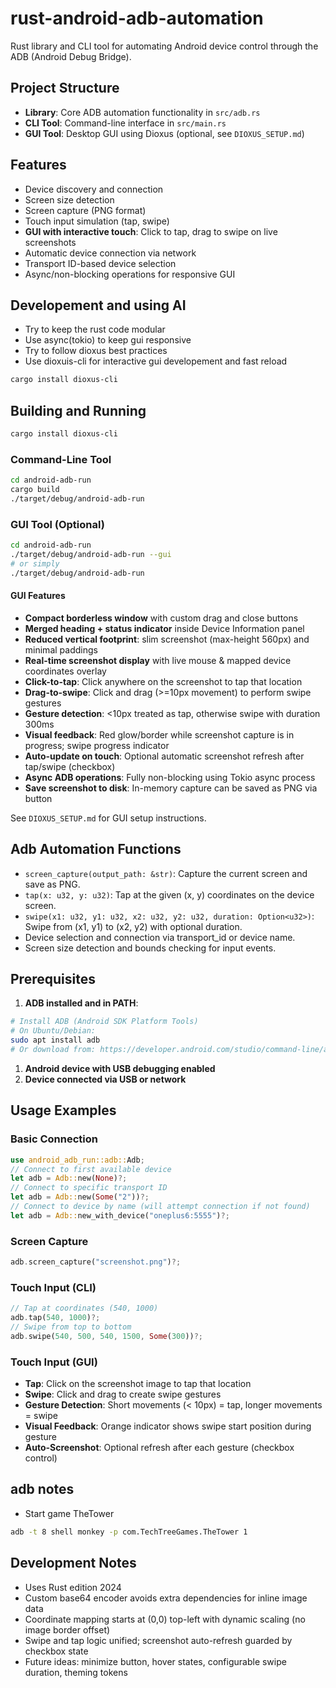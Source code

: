# rust-android-adb-automation

Rust library and CLI tool for automating Android device control through the ADB (Android Debug Bridge).

## Project Structure

- **Library**: Core ADB automation functionality in `src/adb.rs`
- **CLI Tool**: Command-line interface in `src/main.rs` 
- **GUI Tool**: Desktop GUI using Dioxus (optional, see `DIOXUS_SETUP.md`)

## Features

- Device discovery and connection
- Screen size detection
- Screen capture (PNG format)
- Touch input simulation (tap, swipe)
- **GUI with interactive touch**: Click to tap, drag to swipe on live screenshots
- Automatic device connection via network
- Transport ID-based device selection
- Async/non-blocking operations for responsive GUI

## Developement and using AI

- Try to keep the rust code modular
- Use async(tokio) to keep gui responsive
- Try to follow dioxus best practices
- Use dioxuis-cli for interactive gui developement and fast reload

```bash
cargo install dioxus-cli
```

## Building and Running

```bash
cargo install dioxus-cli
```

### Command-Line Tool

```bash
cd android-adb-run
cargo build
./target/debug/android-adb-run
```

### GUI Tool (Optional)

```bash
cd android-adb-run
./target/debug/android-adb-run --gui
# or simply
./target/debug/android-adb-run
```

#### GUI Features

- **Compact borderless window** with custom drag and close buttons
- **Merged heading + status indicator** inside Device Information panel
- **Reduced vertical footprint**: slim screenshot (max-height 560px) and minimal paddings
- **Real-time screenshot display** with live mouse & mapped device coordinates overlay
- **Click-to-tap**: Click anywhere on the screenshot to tap that location
- **Drag-to-swipe**: Click and drag (>=10px movement) to perform swipe gestures
- **Gesture detection**: <10px treated as tap, otherwise swipe with duration 300ms
- **Visual feedback**: Red glow/border while screenshot capture is in progress; swipe progress indicator
- **Auto-update on touch**: Optional automatic screenshot refresh after tap/swipe (checkbox)
- **Async ADB operations**: Fully non-blocking using Tokio async process
- **Save screenshot to disk**: In-memory capture can be saved as PNG via button

See `DIOXUS_SETUP.md` for GUI setup instructions.

## Adb Automation Functions

- `screen_capture(output_path: &str)`: Capture the current screen and save as PNG.
- `tap(x: u32, y: u32)`: Tap at the given (x, y) coordinates on the device screen.
- `swipe(x1: u32, y1: u32, x2: u32, y2: u32, duration: Option<u32>)`: Swipe from (x1, y1) to (x2, y2) with optional duration.
- Device selection and connection via transport_id or device name.
- Screen size detection and bounds checking for input events.

## Prerequisites

1. **ADB installed and in PATH**:

```bash
# Install ADB (Android SDK Platform Tools)
# On Ubuntu/Debian:
sudo apt install adb
# Or download from: https://developer.android.com/studio/command-line/adb
```

1. **Android device with USB debugging enabled**
1. **Device connected via USB or network**

## Usage Examples

### Basic Connection

```rust
use android_adb_run::adb::Adb;
// Connect to first available device
let adb = Adb::new(None)?;
// Connect to specific transport ID
let adb = Adb::new(Some("2"))?;
// Connect to device by name (will attempt connection if not found)
let adb = Adb::new_with_device("oneplus6:5555")?;
```

### Screen Capture

```rust
adb.screen_capture("screenshot.png")?;
```

### Touch Input (CLI)

```rust
// Tap at coordinates (540, 1000)
adb.tap(540, 1000)?;
// Swipe from top to bottom
adb.swipe(540, 500, 540, 1500, Some(300))?;
```

### Touch Input (GUI)

- **Tap**: Click on the screenshot image to tap that location
- **Swipe**: Click and drag to create swipe gestures
- **Gesture Detection**: Short movements (< 10px) = tap, longer movements = swipe
- **Visual Feedback**: Orange indicator shows swipe start position during gesture
- **Auto-Screenshot**: Optional refresh after each gesture (checkbox control)

## adb notes

- Start game TheTower

```bash
adb -t 8 shell monkey -p com.TechTreeGames.TheTower 1
```

## Development Notes

- Uses Rust edition 2024
- Custom base64 encoder avoids extra dependencies for inline image data
- Coordinate mapping starts at (0,0) top-left with dynamic scaling (no image border offset)
- Swipe and tap logic unified; screenshot auto-refresh guarded by checkbox state
- Future ideas: minimize button, hover states, configurable swipe duration, theming tokens


